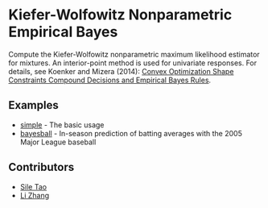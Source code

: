 # Kiefer-Wolfowitz Nonparametric Empirical Bayes
Compute the Kiefer-Wolfowitz nonparametric maximum likelihood estimator for mixtures. An interior-point method is used 
for univariate responses. For details, see Koenker and Mizera (2014): [Convex Optimization Shape Constraints Compound Decisions 
and Empirical Bayes Rules](http://www.stat.ualberta.ca/~mizera/Preprints/brown.pdf). 

## Examples
* [simple](https://github.com/sit836/KW_NPEB/tree/1D_KW/examples/simple) - The basic usage
* [bayesball](https://github.com/sit836/KW_NPEB/tree/1D_KW/examples/bayesball) - In-season prediction of batting averages with the 2005 Major
League baseball

## Contributors
* [Sile Tao](https://www.linkedin.com/in/sile-tao-95523941/)
* [Li Zhang](https://www.linkedin.com/in/li-zhang-0350833b/)
